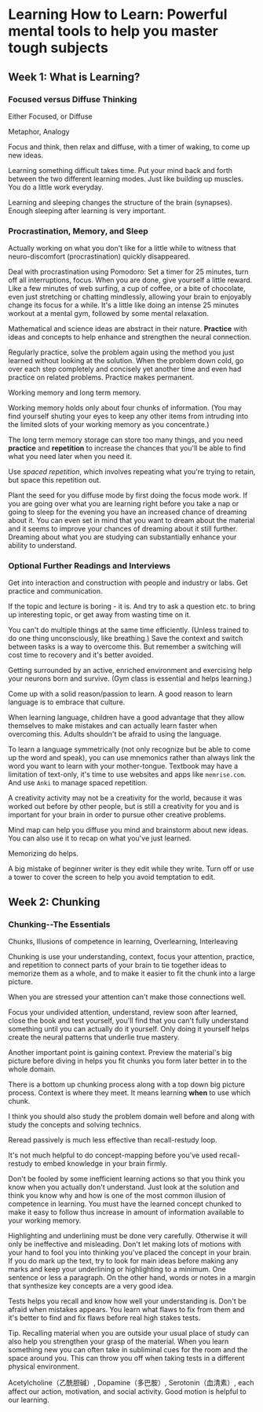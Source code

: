 # Learning How to Learn: Powerful mental tools to help you master tough subjects

## Week 1: What is Learning?

### Focused versus Diffuse Thinking

Either Focused, or Diffuse

Metaphor, Analogy

Focus and think, then relax and diffuse, with a timer of waking, to come up new ideas.

Learning something difficult takes time. Put your mind back and forth between the two different learning modes. Just like building up muscles. You do a little work everyday.

Learning and sleeping changes the structure of the brain (synapses). Enough sleeping after learning is very important.

### Procrastination, Memory, and Sleep

Actually working on what you don't like for a little while to witness that neuro-discomfort (procrastination) quickly disappeared.

Deal with procrastination using Pomodoro: Set a timer for 25 minutes, turn off all interruptions, focus. When you are done, give yourself a little reward. Like a few minutes of web surfing, a cup of coffee, or a bite of chocolate, even just stretching or chatting mindlessly, allowing your brain to enjoyably change its focus for a while. It's a little like doing an intense 25 minutes workout at a mental gym, followed by some mental relaxation.

Mathematical and science ideas are abstract in their nature. **Practice** with ideas and concepts to help enhance and strengthen the neural connection.

Regularly practice, solve the problem again using the method you just learned without looking at the solution. When the problem down cold, go over each step completely and concisely yet another time and even had practice on related problems. Practice makes permanent.

Working memory and long term memory.

Working memory holds only about four chunks of information.
(You may find yourself shuting your eyes to keep any other items from intruding into the limited slots of your working memory as you concentrate.)

The long term memory storage can store too many things, and you need **practice** and **repetition** to increase the chances that you'll be able to find what you need later when you need it.

Use *spaced repetition*, which involves repeating what you're trying to retain, but space this repetition out.

Plant the seed for you diffuse mode by first doing the focus mode work. If you are going over what you are learning right before you take a nap or going to sleep for the evening you have an increased chance of dreaming about it. You can even set in mind that you want to dream about the material and it seems to improve your chances of dreaming about it still further. Dreaming about what you are studying can substantially enhance your ability to understand.

### Optional Further Readings and Interviews

Get into interaction and construction with people and industry or labs. Get practice and communication.

If the topic and lecture is boring - it is. And try to ask a question etc. to bring up interesting topic, or get away from wasting time on it.

You can't do multiple things at the same time efficiently. (Unless trained to do one thing unconsciously, like breathing.) Save the context and switch between tasks is a way to overcome this. But remember a switching will cost time to recovery and it's better avoided.

Getting surrounded by an active, enriched environment and exercising help your neurons born and survive. (Gym class is essential and helps learning.)

Come up with a solid reason/passion to learn. A good reason to learn language is to embrace that culture.

When learning language, children have a good advantage that they allow themselves to make mistakes and can actually learn faster when overcoming this. Adults shouldn't be afraid to using the language.

To learn a language symmetrically (not only recognize but be able to come up the word and speak), you can use mnemonics rather than always link the word you want to learn with your mother-tongue. Textbook may have a limitation of text-only, it's time to use websites and apps like `memrise.com`. And use `Anki` to manage spaced repetition.

A creativity activity may not be a creativity for the world, because it was worked out before by other people, but is still a creativity for you and is important for your brain in order to pursue other creative problems.

Mind map can help you diffuse you mind and brainstorm about new ideas. You can also use it to recap on what you've just learned.

Memorizing do helps.

A big mistake of beginner writer is they edit while they write. Turn off or use a tower to cover the screen to help you avoid temptation to edit.

## Week 2: Chunking

### Chunking--The Essentials

Chunks, Illusions of competence in learning, Overlearning, Interleaving

Chunking is use your understanding, context, focus your attention, practice, and repetition to connect parts of your brain to tie together ideas to memorize them as a whole, and to make it easier to fit the chunk into a large picture.

When you are stressed your attention can't make those connections well.

Focus your undivided attention, understand, review soon after learned, close the book and test yourself, you'll find that you can't fully understand something until you can actually do it yourself. Only doing it yourself helps create the neural patterns that underlie true mastery.

Another important point is gaining context. Preview the material's big picture before diving in helps you fit chunks you form later better in to the whole domain.

There is a bottom up chunking process along with a top down big picture process. Context is where they meet. It means learning **when** to use which chunk.

I think you should also study the problem domain well before and along with study the concepts and solving technics.

Reread passively is much less effective than recall-restudy loop.

It's not much helpful to do concept-mapping before you've used recall-restudy to embed knowledge in your brain firmly.

Don't be fooled by some inefficient learning actions so that you think you know when you actually don't understand. Just look at the solution and think you know why and how is one of the most common illusion of competence in learning. You must have the learned concept chunked to make it easy to follow thus increase in amount of information available to your working memory.

Highlighting and underlining must be done very carefully. Otherwise it will only be ineffective and misleading. Don't let making lots of motions with your hand to fool you into thinking you've placed the concept in your brain. If you do mark up the text, try to look for main ideas before making any marks and keep your underlining or highlighting to a minimum. One sentence or less a paragraph. On the other hand, words or notes in a margin that synthesize key concepts are a very good idea.

Tests helps you recall and know how well your understanding is. Don't be afraid when mistakes appears. You learn what flaws to fix from them and it's better to find and fix flaws before real high stakes tests.

Tip. Recalling material when you are outside your usual place of study can also help you strengthen your grasp of the material. When you learn something new you can often take in subliminal cues for the room and the space around you. This can throw you off when taking tests in a different physical environment.

Acetylcholine（乙酰胆碱）, Dopamine（多巴胺）, Serotonin（血清素）, each affect our action, motivation, and social activity. Good motion is helpful to our learning.
